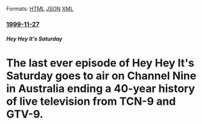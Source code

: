 
Formats: [HTML](/news/1999/11/27/the-last-ever-episode-of-hey-hey-it-s-saturday-goes-to-air-on-channel-nine-in-australia-ending-a-40-year-history-of-live-television-from-tc.html)  [JSON](/news/1999/11/27/the-last-ever-episode-of-hey-hey-it-s-saturday-goes-to-air-on-channel-nine-in-australia-ending-a-40-year-history-of-live-television-from-tc.json)  [XML](/news/1999/11/27/the-last-ever-episode-of-hey-hey-it-s-saturday-goes-to-air-on-channel-nine-in-australia-ending-a-40-year-history-of-live-television-from-tc.xml)  

### [1999-11-27](/news/1999/11/27/index.md)

##### Hey Hey It's Saturday
#  The last ever episode of Hey Hey It's Saturday goes to air on Channel Nine in Australia ending a 40-year history of live television from TCN-9 and GTV-9.



